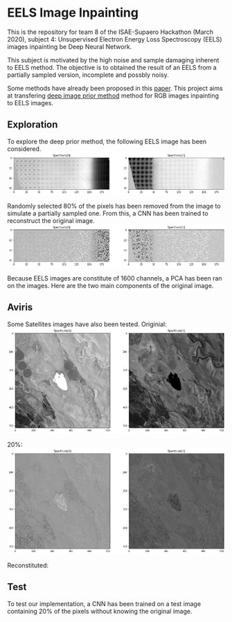 # EELS Image Inpainting

This is the repository for team 8 of the ISAE-Supaero Hackathon (March 2020), subject 4: Unsupervised Electron Energy Loss Spectroscopy (EELS) images inpainting be Deep Neural Network.

This subject is motivated by the high noise and sample damaging inherent to EELS method. 
The objective is to obtained the result of an EELS from a partially sampled version, incomplete and possbly noisy.

Some methods have already been proposed in this [paper](https://arxiv.org/abs/2002.01225).
This project aims at transfering [deep image prior method](https://dmitryulyanov.github.io/deep_image_prior) method for RGB images inpainting to EELS images. 

## Exploration

To explore the deep prior method, the following EELS image has been considered.
![](img/original_exploration.png)

Randomly selected 80% of the pixels has been removed from the image to simulate a partially sampled one. 
From this, a CNN has been trained to reconstruct the original image.
![](img/partial_exploration.png)

Because EELS images are constitute of 1600 channels, a PCA has been ran on the images.
Here are the two main components of the original image.

## Aviris
Some Satellites images have also been tested.
Originial:
![](img/aviris_original.png)

20%:
![](img/aviris_partial.png)

Reconstituted:

## Test

To test our implementation, a CNN has been trained on a test image containing 20% of the pixels without knowing the original image.
